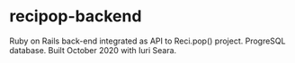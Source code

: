# recipop-backend
Ruby on Rails back-end integrated as API to Reci.pop() project. ProgreSQL database. Built October 2020 with Iuri Seara.
